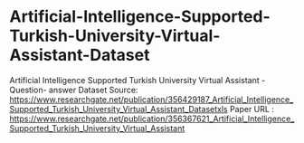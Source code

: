 # Artificial-Intelligence-Supported-Turkish-University-Virtual-Assistant-Dataset
Artificial Intelligence Supported Turkish University Virtual Assistant - Question- answer Dataset
Source: https://www.researchgate.net/publication/356429187_Artificial_Intelligence_Supported_Turkish_University_Virtual_Assistant_Datasetxls
Paper URL : https://www.researchgate.net/publication/356367621_Artificial_Intelligence_Supported_Turkish_University_Virtual_Assistant

